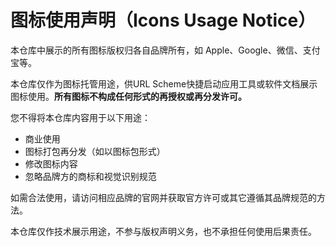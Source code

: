 
# 图标使用声明（Icons Usage Notice）

本仓库中展示的所有图标版权归各自品牌所有，如 Apple、Google、微信、支付宝等。

本仓库仅作为图标托管用途，供URL Scheme快捷启动应用工具或软件文档展示图标使用。**所有图标不构成任何形式的再授权或再分发许可。**

您不得将本仓库内容用于以下用途：
- 商业使用
- 图标打包再分发（如以图标包形式）
- 修改图标内容
- 忽略品牌方的商标和视觉识别规范

如需合法使用，请访问相应品牌的官网并获取官方许可或其它遵循其品牌规范的方法。

本仓库仅作技术展示用途，不参与版权声明义务，也不承担任何使用后果责任。

